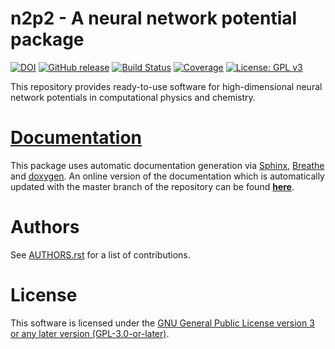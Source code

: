 n2p2 - A neural network potential package
=========================================

[![DOI](https://zenodo.org/badge/DOI/10.5281/zenodo.1344446.svg)](https://doi.org/10.5281/zenodo.1344446)
[![GitHub release](https://img.shields.io/github/release/CompPhysVienna/n2p2.svg)](https://GitHub.com/CompPhysVienna/n2p2/releases/)
[![Build Status](https://app.travis-ci.com/CompPhysVienna/n2p2.svg?branch=master)](https://app.travis-ci.com/CompPhysVienna/n2p2)
[![Coverage](https://codecov.io/gh/CompPhysVienna/n2p2/branch/master/graph/badge.svg)](https://codecov.io/gh/CompPhysVienna/n2p2)
[![License: GPL v3](https://img.shields.io/badge/License-GPLv3-blue.svg)](https://www.gnu.org/licenses/gpl-3.0)

This repository provides ready-to-use software for high-dimensional neural
network potentials in computational physics and chemistry.

# [Documentation](http://compphysvienna.github.io/n2p2)

This package uses automatic documentation generation via
[Sphinx](http://www.sphinx-doc.org),
[Breathe](https://breathe.readthedocs.io/en/latest/#) and
[doxygen](http://www.doxygen.nl/). An online version of the documentation which
is automatically updated with the master branch of the repository can be found
[__here__](http://compphysvienna.github.io/n2p2).

# Authors

See [AUTHORS.rst](https://github.com/CompPhysVienna/n2p2/blob/master/AUTHORS.rst) for a list of contributions.

# License

This software is licensed under the [GNU General Public License version 3 or any later version (GPL-3.0-or-later)](https://www.gnu.org/licenses/gpl.txt).
